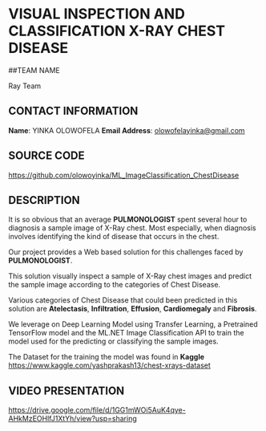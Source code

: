 # VISUAL INSPECTION AND CLASSIFICATION X-RAY CHEST DISEASE

##TEAM NAME

Ray Team

## CONTACT INFORMATION

**Name**: YINKA OLOWOFELA
**Email Address**: olowofelayinka@gmail.com

## SOURCE CODE

https://github.com/olowoyinka/ML_ImageClassification_ChestDisease

## DESCRIPTION

It is so obvious that an average **PULMONOLOGIST** spent several hour to diagnosis a sample image of X-Ray chest. Most especially, when diagnosis involves identifying the kind of disease that occurs in the chest.

Our project provides a Web based solution for this challenges faced by **PULMONOLOGIST**.

This solution visually inspect a sample of X-Ray chest images and predict the sample image according to the categories of Chest Disease.

Various categories of Chest Disease that could been predicted in this solution are **Atelectasis**, **Infiltration**, **Effusion**, **Cardiomegaly** and **Fibrosis**.

We leverage on Deep Learning Model using Transfer Learning, a Pretrained TensorFlow model and the ML.NET Image Classification API to train the model used for the predicting or classifying the sample images.

The Dataset for the training the model was found in **Kaggle** https://www.kaggle.com/yashprakash13/chest-xrays-dataset

## VIDEO PRESENTATION

https://drive.google.com/file/d/1GG1mWOi5AuK4qye-AHkMzEOHlfJ1XtYh/view?usp=sharing
